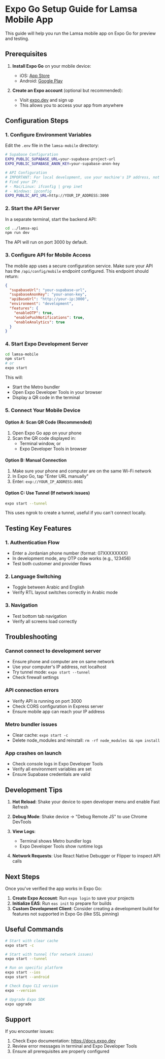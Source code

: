 # Expo Go Setup Guide for Lamsa Mobile App

This guide will help you run the Lamsa mobile app on Expo Go for preview and testing.

## Prerequisites

1. **Install Expo Go** on your mobile device:
   - iOS: [App Store](https://apps.apple.com/app/expo-go/id982107779)
   - Android: [Google Play](https://play.google.com/store/apps/details?id=host.exp.exponent)

2. **Create an Expo account** (optional but recommended):
   - Visit [expo.dev](https://expo.dev) and sign up
   - This allows you to access your app from anywhere

## Configuration Steps

### 1. Configure Environment Variables

Edit the `.env` file in the `lamsa-mobile` directory:

```bash
# Supabase Configuration
EXPO_PUBLIC_SUPABASE_URL=your-supabase-project-url
EXPO_PUBLIC_SUPABASE_ANON_KEY=your-supabase-anon-key

# API Configuration
# IMPORTANT: For local development, use your machine's IP address, not localhost
# Find your IP:
# - Mac/Linux: ifconfig | grep inet
# - Windows: ipconfig
EXPO_PUBLIC_API_URL=http://YOUR_IP_ADDRESS:3000
```

### 2. Start the API Server

In a separate terminal, start the backend API:

```bash
cd ../lamsa-api
npm run dev
```

The API will run on port 3000 by default.

### 3. Configure API for Mobile Access

The mobile app uses a secure configuration service. Make sure your API has the `/api/config/mobile` endpoint configured. This endpoint should return:

```json
{
  "supabaseUrl": "your-supabase-url",
  "supabaseAnonKey": "your-anon-key",
  "apiBaseUrl": "http://your-ip:3000",
  "environment": "development",
  "features": {
    "enableOTP": true,
    "enablePushNotifications": true,
    "enableAnalytics": true
  }
}
```

### 4. Start Expo Development Server

```bash
cd lamsa-mobile
npm start
# or
expo start
```

This will:
- Start the Metro bundler
- Open Expo Developer Tools in your browser
- Display a QR code in the terminal

### 5. Connect Your Mobile Device

#### Option A: Scan QR Code (Recommended)
1. Open Expo Go app on your phone
2. Scan the QR code displayed in:
   - Terminal window, or
   - Expo Developer Tools in browser

#### Option B: Manual Connection
1. Make sure your phone and computer are on the same Wi-Fi network
2. In Expo Go, tap "Enter URL manually"
3. Enter: `exp://YOUR_IP_ADDRESS:8081`

#### Option C: Use Tunnel (If network issues)
```bash
expo start --tunnel
```
This uses ngrok to create a tunnel, useful if you can't connect locally.

## Testing Key Features

### 1. Authentication Flow
- Enter a Jordanian phone number (format: 07XXXXXXXX)
- In development mode, any OTP code works (e.g., 123456)
- Test both customer and provider flows

### 2. Language Switching
- Toggle between Arabic and English
- Verify RTL layout switches correctly in Arabic mode

### 3. Navigation
- Test bottom tab navigation
- Verify all screens load correctly

## Troubleshooting

### Cannot connect to development server
- Ensure phone and computer are on same network
- Use your computer's IP address, not localhost
- Try tunnel mode: `expo start --tunnel`
- Check firewall settings

### API connection errors
- Verify API is running on port 3000
- Check CORS configuration in Express server
- Ensure mobile app can reach your IP address

### Metro bundler issues
- Clear cache: `expo start -c`
- Delete node_modules and reinstall: `rm -rf node_modules && npm install`

### App crashes on launch
- Check console logs in Expo Developer Tools
- Verify all environment variables are set
- Ensure Supabase credentials are valid

## Development Tips

1. **Hot Reload**: Shake your device to open developer menu and enable Fast Refresh

2. **Debug Mode**: Shake device → "Debug Remote JS" to use Chrome DevTools

3. **View Logs**: 
   - Terminal shows Metro bundler logs
   - Expo Developer Tools show runtime logs

4. **Network Requests**: Use React Native Debugger or Flipper to inspect API calls

## Next Steps

Once you've verified the app works in Expo Go:

1. **Create Expo Account**: Run `expo login` to save your projects
2. **Initialize EAS**: Run `eas init` to prepare for builds
3. **Custom Development Client**: Consider creating a development build for features not supported in Expo Go (like SSL pinning)

## Useful Commands

```bash
# Start with clear cache
expo start -c

# Start with tunnel (for network issues)
expo start --tunnel

# Run on specific platform
expo start --ios
expo start --android

# Check Expo CLI version
expo --version

# Upgrade Expo SDK
expo upgrade
```

## Support

If you encounter issues:
1. Check Expo documentation: https://docs.expo.dev
2. Review error messages in terminal and Expo Developer Tools
3. Ensure all prerequisites are properly configured